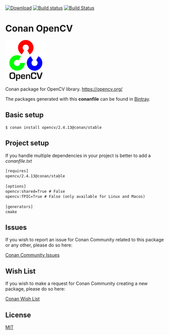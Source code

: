 [![Download](https://api.bintray.com/packages/conan-community/conan/opencv%3Aconan/images/download.svg)](https://bintray.com/conan-community/conan/opencv%3Aconan/_latestVersion)
[![Build status](https://ci.appveyor.com/api/projects/status/github/ConanCIintegration/conan-opencv?svg=true)](https://ci.appveyor.com/project/ConanCIintegration/conan-opencv)
[![Build Status](https://travis-ci.org/conan-community/conan-opencv.svg)](https://travis-ci.org/conan-community/conan-opencv)
# Conan OpenCV

 ![logo](logo.png)

Conan package for OpenCV library. https://opencv.org/

The packages generated with this **conanfile** can be found in [Bintray](https://bintray.com/conan-community/conan/opencv%3Aconan).

## Basic setup

    $ conan install opencv/2.4.13@conan/stable

## Project setup

If you handle multiple dependencies in your project is better to add a *conanfile.txt*

    [requires]
    opencv/2.4.13@conan/stable

    [options]
    opencv:shared=True # False
    opencv:fPIC=True # False (only available for Linux and Macos)

    [generators]
    cmake

## Issues

If you wish to report an issue for Conan Community related to this package or any other, please do so here:

[Conan Community Issues](https://github.com/conan-community/community/issues)

## Wish List

If you wish to make a request for Conan Community creating a new package, please do so here:

[Conan Wish List](https://github.com/conan-io/wishlist)


## License

[MIT](LICENSE)
